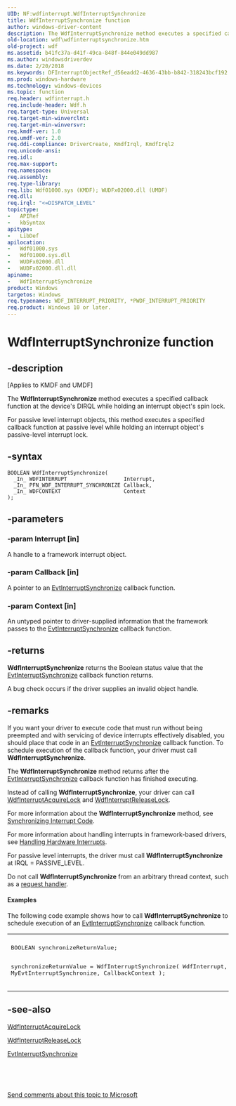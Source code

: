 ```yaml
---
UID: NF:wdfinterrupt.WdfInterruptSynchronize
title: WdfInterruptSynchronize function
author: windows-driver-content
description: The WdfInterruptSynchronize method executes a specified callback function at the device's DIRQL while holding an interrupt object's spin lock.
old-location: wdf\wdfinterruptsynchronize.htm
old-project: wdf
ms.assetid: b41fc37a-d41f-49ca-848f-844e049dd987
ms.author: windowsdriverdev
ms.date: 2/20/2018
ms.keywords: DFInterruptObjectRef_d56eadd2-4636-43bb-b842-318243bcf192.xml, WdfInterruptSynchronize, WdfInterruptSynchronize method, kmdf.wdfinterruptsynchronize, wdf.wdfinterruptsynchronize, wdfinterrupt/WdfInterruptSynchronize
ms.prod: windows-hardware
ms.technology: windows-devices
ms.topic: function
req.header: wdfinterrupt.h
req.include-header: Wdf.h
req.target-type: Universal
req.target-min-winverclnt: 
req.target-min-winversvr: 
req.kmdf-ver: 1.0
req.umdf-ver: 2.0
req.ddi-compliance: DriverCreate, KmdfIrql, KmdfIrql2
req.unicode-ansi: 
req.idl: 
req.max-support: 
req.namespace: 
req.assembly: 
req.type-library: 
req.lib: Wdf01000.sys (KMDF); WUDFx02000.dll (UMDF)
req.dll: 
req.irql: "<=DISPATCH_LEVEL"
topictype:
-	APIRef
-	kbSyntax
apitype:
-	LibDef
apilocation:
-	Wdf01000.sys
-	Wdf01000.sys.dll
-	WUDFx02000.dll
-	WUDFx02000.dll.dll
apiname:
-	WdfInterruptSynchronize
product: Windows
targetos: Windows
req.typenames: WDF_INTERRUPT_PRIORITY, *PWDF_INTERRUPT_PRIORITY
req.product: Windows 10 or later.
---
```


# WdfInterruptSynchronize function


## -description


<p class="CCE_Message">[Applies to KMDF and UMDF]

The <b>WdfInterruptSynchronize</b> method executes a specified callback function at the device's DIRQL while holding an interrupt object's spin lock.

For passive level interrupt objects, this method executes a specified callback function at passive level while holding an interrupt object's passive-level interrupt lock.


## -syntax


````
BOOLEAN WdfInterruptSynchronize(
  _In_ WDFINTERRUPT                  Interrupt,
  _In_ PFN_WDF_INTERRUPT_SYNCHRONIZE Callback,
  _In_ WDFCONTEXT                    Context
);
````


## -parameters




### -param Interrupt [in]

A handle to a framework interrupt object.


### -param Callback [in]

A pointer to an <a href="..\wdfinterrupt\nc-wdfinterrupt-evt_wdf_interrupt_synchronize.md">EvtInterruptSynchronize</a> callback function.


### -param Context [in]

An untyped pointer to driver-supplied information that the framework passes to the <a href="..\wdfinterrupt\nc-wdfinterrupt-evt_wdf_interrupt_synchronize.md">EvtInterruptSynchronize</a> callback function.


## -returns



<b>WdfInterruptSynchronize</b> returns the Boolean status value that the <a href="..\wdfinterrupt\nc-wdfinterrupt-evt_wdf_interrupt_synchronize.md">EvtInterruptSynchronize</a> callback function returns.

A bug check occurs if the driver supplies an invalid object handle.






## -remarks



If you want your driver to execute code that must run without being preempted and with servicing of device interrupts effectively disabled, you should place that code in an <a href="..\wdfinterrupt\nc-wdfinterrupt-evt_wdf_interrupt_synchronize.md">EvtInterruptSynchronize</a> callback function. To schedule execution of the callback function, your driver must call <b>WdfInterruptSynchronize</b>.

The <b>WdfInterruptSynchronize</b> method returns after the <a href="..\wdfinterrupt\nc-wdfinterrupt-evt_wdf_interrupt_synchronize.md">EvtInterruptSynchronize</a> callback function has finished executing.

Instead of calling <b>WdfInterruptSynchronize</b>, your driver can call <a href="https://msdn.microsoft.com/library/windows/hardware/ff547340">WdfInterruptAcquireLock</a> and <a href="https://msdn.microsoft.com/library/windows/hardware/ff547376">WdfInterruptReleaseLock</a>.

For more information about the <b>WdfInterruptSynchronize</b> method, see <a href="https://msdn.microsoft.com/a24477dc-f75d-4ab6-8695-d8a85247e276">Synchronizing Interrupt Code</a>.

For more information about handling interrupts in framework-based drivers, see <a href="https://msdn.microsoft.com/08460510-6e5f-4c02-8086-9caa9b4b4c2d">Handling Hardware Interrupts</a>.

For passive level interrupts, the driver must call <b>WdfInterruptSynchronize</b> at IRQL = PASSIVE_LEVEL.

Do not call <b>WdfInterruptSynchronize</b> from an arbitrary thread context,  such as a <a href="https://docs.microsoft.com/en-us/windows-hardware/drivers/wdf/request-handlers">request handler</a>.


#### Examples

The following code example shows how to call <b>WdfInterruptSynchronize</b> to schedule execution of an <a href="..\wdfinterrupt\nc-wdfinterrupt-evt_wdf_interrupt_synchronize.md">EvtInterruptSynchronize</a>  callback function.

<div class="code"><span codelanguage=""><table>
<tr>
<th></th>
</tr>
<tr>
<td>
<pre>BOOLEAN synchronizeReturnValue;

synchronizeReturnValue = WdfInterruptSynchronize(
                                         WdfInterrupt,
                                         MyEvtInterruptSynchronize,
                                         CallbackContext
                                         );</pre>
</td>
</tr>
</table></span></div>



## -see-also

<a href="https://msdn.microsoft.com/library/windows/hardware/ff547340">WdfInterruptAcquireLock</a>



<a href="https://msdn.microsoft.com/library/windows/hardware/ff547376">WdfInterruptReleaseLock</a>



<a href="..\wdfinterrupt\nc-wdfinterrupt-evt_wdf_interrupt_synchronize.md">EvtInterruptSynchronize</a>



 

 

<a href="mailto:wsddocfb@microsoft.com?subject=Documentation%20feedback [wdf\wdf]:%20WdfInterruptSynchronize method%20 RELEASE:%20(2/20/2018)&amp;body=%0A%0APRIVACY STATEMENT%0A%0AWe use your feedback to improve the documentation. We don't use your email address for any other purpose, and we'll remove your email address from our system after the issue that you're reporting is fixed. While we're working to fix this issue, we might send you an email message to ask for more info. Later, we might also send you an email message to let you know that we've addressed your feedback.%0A%0AFor more info about Microsoft's privacy policy, see http://privacy.microsoft.com/en-us/default.aspx." title="Send comments about this topic to Microsoft">Send comments about this topic to Microsoft</a>

